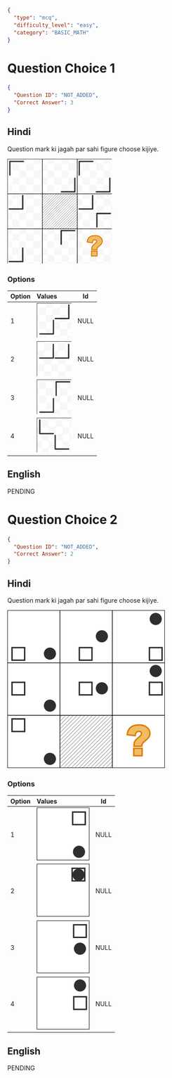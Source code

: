 ```json
{
  "type": "mcq",
  "difficulty_level": "easy",
  "category": "BASIC_MATH"
}
```

# Question Choice 1
```json
{
  "Question ID": "NOT_ADDED",
  "Correct Answer": 3
}
```

## Hindi
Question mark ki jagah par sahi figure choose kijiye.

![](images/question_11/choice1/choice1.png)

### Options
| Option | Values                                      |Id     |
|:-------|:--------------------------------------------|:-----:|
| 1      | ![](images/question_11/choice1/option1.png) |NULL   |
| 2      | ![](images/question_11/choice1/option2.png) |NULL   |
| 3      | ![](images/question_11/choice1/option3.png) |NULL   |
| 4      | ![](images/question_11/choice1/option4.png) |NULL   |

## English
PENDING

# Question Choice 2
```json
{
  "Question ID": "NOT_ADDED",
  "Correct Answer": 2
}
```

## Hindi
Question mark ki jagah par sahi figure choose kijiye.

![](images/question_11/choice2/choice2.png)

### Options
| Option | Values                                      |Id     |
|:-------|:--------------------------------------------|:-----:|
| 1      | ![](images/question_11/choice2/option1.png) |NULL   |
| 2      | ![](images/question_11/choice2/option2.png) |NULL   |
| 3      | ![](images/question_11/choice2/option3.png) |NULL   |
| 4      | ![](images/question_11/choice2/option4.png) |NULL   |


## English
PENDING
